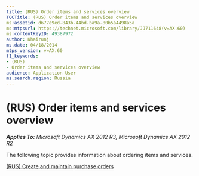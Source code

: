 ```yaml
---
title: (RUS) Order items and services overview
TOCTitle: (RUS) Order items and services overview
ms:assetid: d677e9ed-843b-44bd-ba9a-80b5a4498a5a
ms:mtpsurl: https://technet.microsoft.com/library/JJ711648(v=AX.60)
ms:contentKeyID: 49387972
author: Khairunj
ms.date: 04/18/2014
mtps_version: v=AX.60
f1_keywords:
- (RUS)
- Order items and services overview
audience: Application User
ms.search.region: Russia
---
```


# (RUS) Order items and services overview 


_**Applies To:** Microsoft Dynamics AX 2012 R3, Microsoft Dynamics AX 2012 R2_

The following topic provides information about ordering items and services.

[(RUS) Create and maintain purchase orders](rus-create-and-maintain-purchase-orders.md)

  


